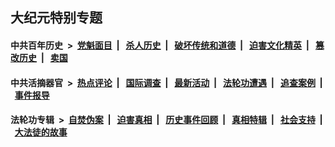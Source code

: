 ## 大纪元特别专题

#### 中共百年历史 &nbsp;>&nbsp; [党魁面目](indexes/nf1176107/README.md?08070430) &nbsp;| &nbsp; [杀人历史](indexes/nf1176106/README.md?08070430) &nbsp;| &nbsp; [破坏传统和道德](indexes/nf1176106/README.md?08070430) &nbsp;| &nbsp; [迫害文化精英](indexes/nf1176111/README.md?08070430) &nbsp;| &nbsp; [篡改历史](indexes/nf1176115/README.md?08070430) &nbsp;| &nbsp; [卖国](indexes/nf1176117/README.md?08070430) 

#### 中共活摘器官 &nbsp;>&nbsp; [热点评论](indexes/nf5879/README.md?08070430) &nbsp;| &nbsp; [国际调查](indexes/nf5947/README.md?08070430) &nbsp;| &nbsp; [最新活动](indexes/nf5883/README.md?08070430) &nbsp;| &nbsp; [法轮功遭遇](indexes/nf5881/README.md?08070430) &nbsp;| &nbsp; [追查案例](indexes/nf5880/README.md?08070430) &nbsp;| &nbsp; [事件报导](indexes/nf5877/README.md?08070430) 

#### 法轮功专辑 &nbsp;>&nbsp; [自焚伪案](indexes/nf5562/README.md?08070430) &nbsp;| &nbsp; [迫害真相](indexes/nf4379/README.md?08070430) &nbsp;| &nbsp; [历史事件回顾](indexes/nf5793/README.md?08070430) &nbsp;| &nbsp; [真相特辑](indexes/nf4389/README.md?08070430) &nbsp;| &nbsp; [社会支持](indexes/nf4386/README.md?08070430) &nbsp;| &nbsp; [大法徒的故事](indexes/nf1147481/README.md?08070430) 
